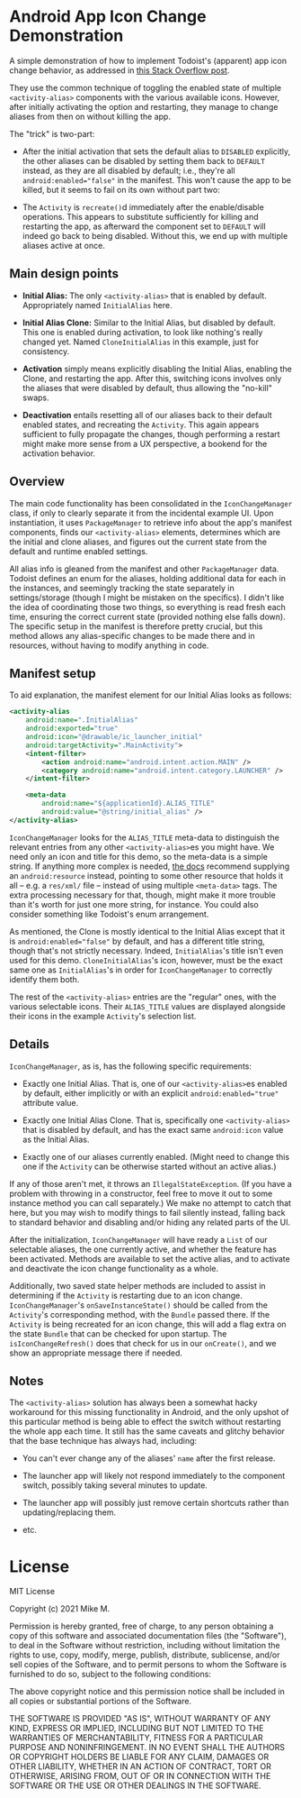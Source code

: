 # Android App Icon Change Demonstration

A simple demonstration of how to implement Todoist's (apparent) app icon change behavior, as
addressed in [this Stack Overflow post](https://stackoverflow.com/q/68576022).

They use the common technique of toggling the enabled state of multiple `<activity-alias>`
components with the various available icons. However, after initially activating the option and
restarting, they manage to change aliases from then on without killing the app.

The "trick" is two-part:

+ After the initial activation that sets the default alias to `DISABLED` explicitly, the other
  aliases can be disabled by setting them back to `DEFAULT` instead, as they are all disabled by
  default; i.e., they're all `android:enabled="false"` in the manifest. This won't cause the app to
  be killed, but it seems to fail on its own without part two:

+ The `Activity` is `recreate()`d immediately after the enable/disable operations. This appears to
  substitute sufficiently for killing and restarting the app, as afterward the component set to
  `DEFAULT` will indeed go back to being disabled. Without this, we end up with multiple aliases
  active at once.

## Main design points

+ <b>Initial Alias:</b> The only `<activity-alias>` that is enabled by default. Appropriately named
  `InitialAlias` here.

+ <b>Initial Alias Clone:</b> Similar to the Initial Alias, but disabled by default. This one is
  enabled during activation, to look like nothing's really changed yet. Named `CloneInitialAlias` in
  this example, just for consistency.

+ <b>Activation</b> simply means explicitly disabling the Initial Alias, enabling the Clone, and
  restarting the app. After this, switching icons involves only the aliases that were disabled by
  default, thus allowing the "no-kill" swaps.

+ <b>Deactivation</b> entails resetting all of our aliases back to their default enabled states, and
  recreating the `Activity`. This again appears sufficient to fully propagate the changes, though
  performing a restart might make more sense from a UX perspective, a bookend for the activation
  behavior.

## Overview

The main code functionality has been consolidated in the `IconChangeManager` class, if only to
clearly separate it from the incidental example UI. Upon instantiation, it uses `PackageManager` to
retrieve info about the app's manifest components, finds our `<activity-alias>` elements, determines
which are the initial and clone aliases, and figures out the current state from the default and
runtime enabled settings.

All alias info is gleaned from the manifest and other `PackageManager` data. Todoist defines an enum
for the aliases, holding additional data for each in the instances, and seemingly tracking the state
separately in settings/storage (though I might be mistaken on the specifics). I didn't like the idea
of coordinating those two things, so everything is read fresh each time, ensuring the correct
current state (provided nothing else falls down). The specific setup in the manifest is therefore
pretty crucial, but this method allows any alias-specific changes to be made there and in resources,
without having to modify anything in code.

## Manifest setup

To aid explanation, the manifest element for our Initial Alias looks as follows:

```xml
<activity-alias 
    android:name=".InitialAlias"
    android:exported="true"
    android:icon="@drawable/ic_launcher_initial"
    android:targetActivity=".MainActivity">
    <intent-filter>
        <action android:name="android.intent.action.MAIN" />
        <category android:name="android.intent.category.LAUNCHER" />
    </intent-filter>

    <meta-data
        android:name="${applicationId}.ALIAS_TITLE"
        android:value="@string/initial_alias" />
</activity-alias>
```

`IconChangeManager` looks for the `ALIAS_TITLE` meta-data to distinguish the relevant entries from
any other `<activity-alias>`es you might have. We need only an icon and title for this demo, so the
meta-data is a simple string. If anything more complex is needed,
[the docs](https://developer.android.com/guide/topics/manifest/meta-data-element) recommend
supplying an `android:resource` instead, pointing to some other resource that holds it all – e.g. a
`res/xml/` file – instead of using multiple `<meta-data>` tags. The extra processing necessary for
that, though, might make it more trouble than it's worth for just one more string, for instance. You
could also consider something like Todoist's enum arrangement.

As mentioned, the Clone is mostly identical to the Initial Alias except that it is
`android:enabled="false"` by default, and has a different title string, though that's not strictly
necessary. Indeed, `InitialAlias`'s title isn't even used for this demo. `CloneInitialAlias`'s icon,
however, must be the exact same one as `InitialAlias`'s in order for `IconChangeManager` to
correctly identify them both.

The rest of the `<activity-alias>` entries are the "regular" ones, with the various selectable
icons. Their `ALIAS_TITLE` values are displayed alongside their icons in the example `Activity`'s
selection list.

## Details

`IconChangeManager`, as is, has the following specific requirements:

+ Exactly one Initial Alias. That is, one of our `<activity-alias>`es enabled by default, either
  implicitly or with an explicit `android:enabled="true"` attribute value.

+ Exactly one Initial Alias Clone. That is, specifically one `<activity-alias>` that is disabled by
  default, and has the exact same `android:icon` value as the Initial Alias.

+ Exactly one of our aliases currently enabled. (Might need to change this one if the `Activity`
  can be otherwise started without an active alias.)

If any of those aren't met, it throws an `IllegalStateException`. (If you have a problem with
throwing in a constructor, feel free to move it out to some instance method you can call
separately.) We make no attempt to catch that here, but you may wish to modify things to fail
silently instead, falling back to standard behavior and disabling and/or hiding any related parts of
the UI.

After the initialization, `IconChangeManager` will have ready a `List` of our selectable aliases,
the one currently active, and whether the feature has been activated. Methods are available to set
the active alias, and to activate and deactivate the icon change functionality as a whole.

Additionally, two saved state helper methods are included to assist in determining if the
`Activity` is restarting due to an icon change. `IconChangeManager`'s `onSaveInstanceState()`
should be called from the `Activity`'s corresponding method, with the `Bundle` passed there. If the
`Activity` is being recreated for an icon change, this will add a flag extra on the state `Bundle`
that can be checked for upon startup. The `isIconChangeRefresh()` does that check for us in our
`onCreate()`, and we show an appropriate message there if needed.

## Notes

The `<activity-alias>` solution has always been a somewhat hacky workaround for this missing
functionality in Android, and the only upshot of this particular method is being able to effect the
switch without restarting the whole app each time. It still has the same caveats and glitchy
behavior that the base technique has always had, including:

+ You can't ever change any of the aliases' `name` after the first release.

+ The launcher app will likely not respond immediately to the component switch, possibly taking
  several minutes to update.

+ The launcher app will possibly just remove certain shortcuts rather than updating/replacing them.

+ etc.

# License

MIT License

Copyright (c) 2021 Mike M.

Permission is hereby granted, free of charge, to any person obtaining a copy of this software and
associated documentation files (the "Software"), to deal in the Software without restriction,
including without limitation the rights to use, copy, modify, merge, publish, distribute,
sublicense, and/or sell copies of the Software, and to permit persons to whom the Software is
furnished to do so, subject to the following conditions:

The above copyright notice and this permission notice shall be included in all copies or substantial
portions of the Software.

THE SOFTWARE IS PROVIDED "AS IS", WITHOUT WARRANTY OF ANY KIND, EXPRESS OR IMPLIED, INCLUDING BUT
NOT LIMITED TO THE WARRANTIES OF MERCHANTABILITY, FITNESS FOR A PARTICULAR PURPOSE AND
NONINFRINGEMENT. IN NO EVENT SHALL THE AUTHORS OR COPYRIGHT HOLDERS BE LIABLE FOR ANY CLAIM, DAMAGES
OR OTHER LIABILITY, WHETHER IN AN ACTION OF CONTRACT, TORT OR OTHERWISE, ARISING FROM, OUT OF OR IN
CONNECTION WITH THE SOFTWARE OR THE USE OR OTHER DEALINGS IN THE SOFTWARE.